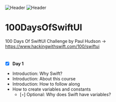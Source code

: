 ![Header](https://img.shields.io/badge/platform-iOS-lightgrey.svg)
![Header](https://img.shields.io/badge/completion-100/100-green.svg)

# 100DaysOfSwiftUI
100 Days Of SwiftUI Challenge by Paul Hudson -> https://www.hackingwithswift.com/100/swiftui

#
 - [x] <b>Day 1</b>
* Introduction: Why Swift?
* Introduction: About this course
* Introduction: How to follow along
* How to create variables and constants
  - [◦] Optional: Why does Swift have variables?
